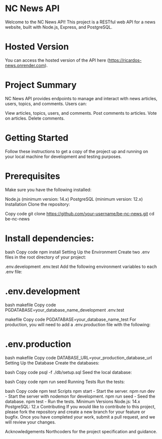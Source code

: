 # NC News API
Welcome to the NC News API! This project is a RESTful web API for a news website, built with Node.js, Express, and PostgreSQL.

# Hosted Version
You can access the hosted version of the API here (https://ricardos-news.onrender.com).

#  Project Summary
NC News API provides endpoints to manage and interact with news articles, users, topics, and comments. Users can:

View articles, topics, users, and comments.
Post comments to articles.
Vote on articles.
Delete comments.

# Getting Started
Follow these instructions to get a copy of the project up and running on your local machine for development and testing purposes.

# Prerequisites
Make sure you have the following installed:

Node.js (minimum version: 14.x)
PostgreSQL (minimum version: 12.x)
Installation
Clone the repository:


Copy code
git clone https://github.com/your-username/be-nc-news.git
cd be-nc-news

# Install dependencies:

bash
Copy code
npm install
Setting Up the Environment
Create two .env files in the root directory of your project:

.env.development
.env.test
Add the following environment variables to each .env file:

# .env.development

bash
makefile
Copy code
PGDATABASE=your_database_name_development
.env.test

makefile
Copy code
PGDATABASE=your_database_name_test
For production, you will need to add a .env.production file with the following:

# .env.production

bash
makefile
Copy code
DATABASE_URL=your_production_database_url
Setting Up the Database
Create the databases:

bash
Copy code
psql -f ./db/setup.sql
Seed the local database:

bash
Copy code
npm run seed
Running Tests
Run the tests:

bash
Copy code
npm test
Scripts
npm start - Start the server.
npm run dev - Start the server with nodemon for development.
npm run seed - Seed the database.
npm test - Run the tests.
Minimum Versions
Node.js: 14.x
PostgreSQL: 12.x
Contributing
If you would like to contribute to this project, please fork the repository and create a new branch for your feature or bugfix. Once you have completed your work, submit a pull request, and we will review your changes.


Acknowledgements
Northcoders for the project specification and guidance.
